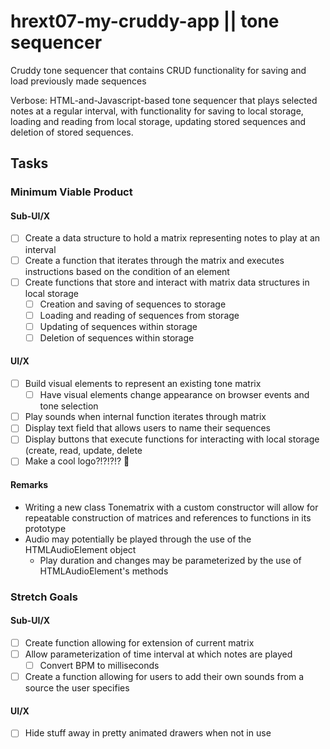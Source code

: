 # hrext07-my-cruddy-app || tone sequencer
Cruddy tone sequencer that contains CRUD functionality for saving and load previously made sequences

Verbose: HTML-and-Javascript-based tone sequencer that plays selected notes at a regular interval, with functionality for saving to local storage, loading and reading from local storage, updating stored sequences and deletion of stored sequences.

## Tasks

### Minimum Viable Product

#### Sub-UI/X
- [ ] Create a data structure to hold a matrix representing notes to play at an interval
- [ ] Create a function that iterates through the matrix and executes instructions based on the condition of an element
- [ ] Create functions that store and interact with matrix data structures in local storage
  - [ ] Creation and saving of sequences to storage
  - [ ] Loading and reading of sequences from storage
  - [ ] Updating of sequences within storage
  - [ ] Deletion of sequences within storage

#### UI/X
- [ ] Build visual elements to represent an existing tone matrix
  - [ ] Have visual elements change appearance on browser events and tone selection
- [ ] Play sounds when internal function iterates through matrix 
- [ ] Display text field that allows users to name their sequences
- [ ] Display buttons that execute functions for interacting with local storage (create, read, update, delete
- [ ] Make a cool logo?!?!?!? :thinking:

#### Remarks
- Writing a new class Tonematrix with a custom constructor will allow for repeatable construction of matrices and references to functions in its prototype
- Audio may potentially be played through the use of the HTMLAudioElement object
  - Play duration and changes may be parameterized by the use of HTMLAudioElement's methods

### Stretch Goals

#### Sub-UI/X
- [ ] Create function allowing for extension of current matrix
- [ ] Allow parameterization of time interval at which notes are played
  - [ ] Convert BPM to milliseconds
- [ ] Create a function allowing for users to add their own sounds from a source the user specifies

#### UI/X
- [ ] Hide stuff away in pretty animated drawers when not in use
